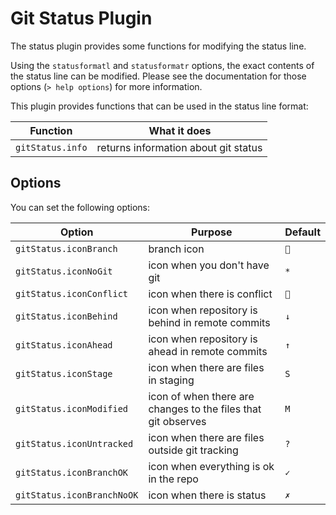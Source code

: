 # Git Status Plugin

The status plugin provides some functions for modifying the status line.

Using the `statusformatl` and `statusformatr` options, the exact contents
of the status line can be modified. Please see the documentation for
those options (`> help options`) for more information.

This plugin provides functions that can be used in the status line format:

| Function         | What it does
| ---------------- | ------------
| `gitStatus.info` | returns information about git status

## Options

You can set the following options:

| Option                     | Purpose                                                       | Default
| -------------------------- | ------------------------------------------------------------- | -------
| `gitStatus.iconBranch`     | branch icon                                                   | ``
| `gitStatus.iconNoGit`      | icon when you don't have git                                  | `*`
| `gitStatus.iconConflict`   | icon when there is conflict                                   | ``
| `gitStatus.iconBehind`     | icon when repository is behind in remote commits              | `↓`
| `gitStatus.iconAhead`      | icon when repository is ahead in remote commits               | `↑`
| `gitStatus.iconStage`      | icon when there are files in staging                          | `S`
| `gitStatus.iconModified`   | icon of when there are changes to the files that git observes | `M`
| `gitStatus.iconUntracked`  | icon when there are files outside git tracking                | `?`
| `gitStatus.iconBranchOK`   | icon when everything is ok in the repo                        | `✓`
| `gitStatus.iconBranchNoOK` | icon when there is status                                     | `✗`
